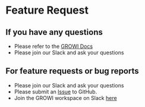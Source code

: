 # Feature Request

## If you have any questions

- Please refer to the [GROWI Docs](https://docs.growi.org/en/)
- Please join our Slack and ask your questions

## For feature requests or bug reports

- Please join our Slack and ask your questions
- Please submit an [Issue](https://github.com/growilabs/growi/issues) to GitHub.
- Join the GROWI workspace on Slack [here](https://communityinviter.com/apps/wsgrowi/invite)
